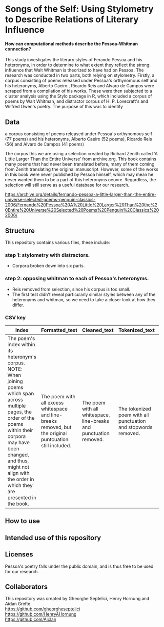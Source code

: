 # Songs of the Self: Using Stylometry to Describe Relations of Literary Influence



#### How can computational methods describe the Pessoa-Whitman connection?

This study investigates the literary styles of Ferando Pessoa and his heteronyms, in order to determine to what extent they reflect the strong influence that Walt Whitman is theorized to have had on Pessoa. The research was conducted in two parts, both relying on stylometry. Firstly, a corpus consisting of poems released under Pessoa's orthynomous self and his heteronyms, Alberto Caeiro , Ricardo Reis and Alvaro de Campos were scraped from a compilation of his works. These were then subjected to a cluster analysis using the Stylo package in R, which included a corpus of poems by Walt Whitman, and distractor corpus of H. P. Lovecraft's and Wilfred Owen's poetry. The purpose of this was to identify 

## Data
a corpus consisting of poems released under Pessoa's orthynomous self (77 poems) and his heteronyms, Alberto Caeiro (52 poems), Ricardo Reis (56) and Alvaro de Campos (41 poems)

The corpus this we are using a selection created by Richard Zenith called ‘A Little Larger Than the Entire Universe’ from archive.org. This book contains many poems that had never been translated before, many of them coming from Zenith translating the original manuscript. However, some of the works in this book were never published by Pessoa himself, which may mean he never wanted them to be a part of this heteronyms oeuvre. Regardless, the selection will still serve as a useful database for our research.

https://archive.org/details/fernando-pessoa-a-little-larger-than-the-entire-universe-selected-poems-penguin-classics-2006/Fernando%20Pessoa%20A%20Little%20Larger%20Than%20the%20Entire%20Universe%20Selected%20Poems%20Penguin%20Classics%202006/

## Structure 
This repository contains various files, these include:

### step 1: stylometry with distractors.
- Corpora broken down into six parts.

### step 2: opposing whitman to each of Pessoa's heteronyms.
- Reis removed from selection, since his corpus is too small.
- The first test didn't reveal particularly similar styles between any of the heteronyms and whitman, so we need to take a closer look at how they differ.


### CSV key
| Index | Formatted_text | Cleaned_text | Tokenized_text | Heteronym |
| ----- | -------------- | ------------ | -------------- | --------- |
| The poem's index within its heteronym's corpus. NOTE: When joining poems which span across multiple pages, the order of the poems within their corpora may have been changed, and thus, might not align with the order in which they are presented in the book. | The poem with all excess whitespace and line-breaks removed, but the original puntcuation still included. | The poem with all whitespace, line-breaks and punctuation removed. | The tokenized poem with all punctuation and stopwords removed. | The name of the heteronym to whom the poem is attributed. |

## How to use

## Intended use of this repository

## Licenses
Pessoa's poetry falls under the public domain, and is thus free to be used for our research.

## Collaborators
  This repository was created by Gheorghe Septelici, Henry Hornung and Aidan Grefte.  
  https://github.com/gheorgheseptelici  
  https://github.com/HenryAHornung  
  https://github.com/Aiclan  
